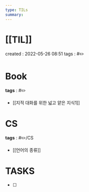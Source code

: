 ```yaml
---
type: TILs
summary: 
---
```


# [[TIL]]
created : 2022-05-26 08:51
tags : #✏️
# Book
**tags** : #✏️
- [[지적 대화를 위한 넓고 얕은 지식1]]

# CS
**tags** : #✏️/CS
- [[언어의 종류]]

# TASKS
- [ ] 

